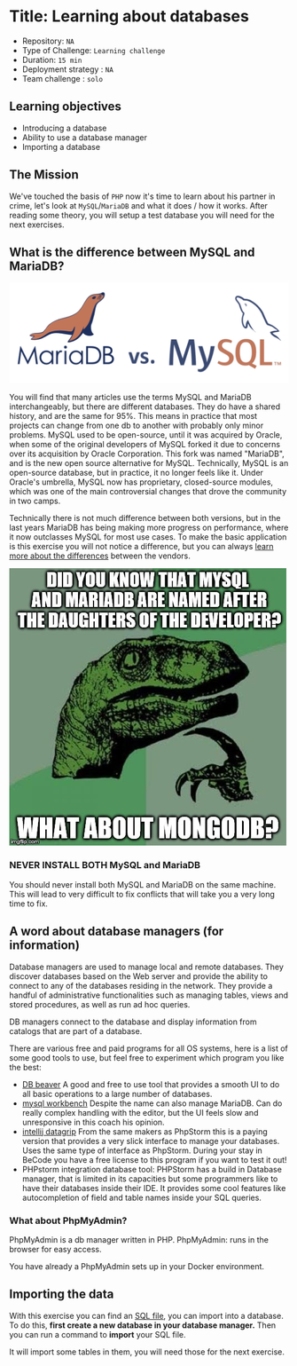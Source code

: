 # Title: Learning about databases

- Repository: `NA`
- Type of Challenge: `Learning challenge`
- Duration: `15 min`
- Deployment strategy : `NA`
- Team challenge : `solo`

## Learning objectives
- Introducing a database
- Ability to use a database manager
- Importing a database

## The Mission
We've touched the basis of `PHP` now it's time to learn about his partner in crime, let's look at `MySQL`/`MariaDB` and what it does / how it works.
After reading some theory, you will setup a test database you will need for the next exercises.

## What is the difference between MySQL and MariaDB?

![mariadb-vs-mysql.png](images/mariadb-vs-mysql.png)

You will find that many articles use the terms MySQL and MariaDB interchangeably, but there are different databases. They do have a shared history, and are the same for 95%. 
This means in practice that most projects can change from one db to another with probably only minor problems. 
MySQL used to be open-source, until it was acquired by Oracle, when some of the original developers of MySQL forked it due to concerns over its acquisition by Oracle Corporation.
This fork was named "MariaDB", and is the new open source alternative for MySQL.
Technically, MySQL is an open-source database, but in practice, it no longer feels like it. Under Oracle's umbrella, MySQL now has proprietary, closed-source modules, which was one of the main controversial changes that drove the community in two camps.

Technically there is not much difference between both versions, but in the last years MariaDB has being making more progress on performance, where it now outclasses MySQL for most use cases.
To make the basic application is this exercise you will not notice a difference, but you can always [learn more about the differences](https://www.eversql.com/mariadb-vs-mysql/) between the vendors.

![mysqljoke.png](images/mysqljoke.jpg)

### NEVER INSTALL BOTH MySQL and MariaDB
You should never install both MySQL and MariaDB on the same machine. 
This will lead to very difficult to fix conflicts that will take you a very long time to fix.

## A word about database managers (for information)

Database managers are used to manage local and remote databases. They discover databases based on the Web server and provide the ability to connect to any of the databases residing in the network. They provide a handful of administrative functionalities such as managing tables, views and stored procedures, as well as run ad hoc queries.

DB managers connect to the database and display information from catalogs that are part of a database. 

There are various free and paid programs for all OS systems, here is a list of some good tools to use, but feel free to experiment which program you like the best:

- [DB beaver](https://computingforgeeks.com/install-and-configure-dbeaver-on-ubuntu-debian/) A good and free to use tool that provides a smooth UI to do all basic operations to a large number of databases.
- [mysql workbench](https://www.linode.com/docs/databases/mysql/install-and-configure-mysql-workbench-on-ubuntu/
) Despite the name can also manage MariaDB. Can do really complex handling with the editor, but the UI feels slow and unresponsive in this coach his opinion.
- [intellij datagrip](https://www.jetbrains.com/datagrip/) From the same makers as PhpStorm this is a paying version that provides a very slick interface to manage your databases. Uses the same type of interface as PhpStorm. During your stay in BeCode you have a free license to this program if you want to test it out!
- PHPstorm integration database tool: PHPStorm has a build in Database manager, that is limited in its capacities but some programmers like to have their databases inside their IDE. It provides some cool features like autocompletion of field and table names inside your SQL queries. 

### What about PhpMyAdmin?
PhpMyAdmin is a db manager written in PHP. PhpMyAdmin: runs in the browser for easy access. 

You have already a PhpMyAdmin sets up in your Docker environment. 

## Importing the data

With this exercise you can find an [SQL file](resources/classicmodels.sql), you can import into a database.
To do this, **first create a new database in your database manager.**
Then you can run a command to **import** your SQL file.

It will import some tables in them, you will need those for the next exercise.